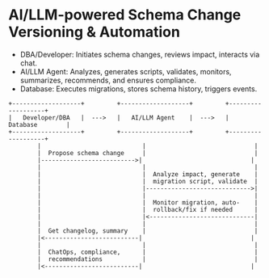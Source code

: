 # AI/LLM-powered Schema Change Versioning & Automation

- DBA/Developer: Initiates schema changes, reviews impact, interacts via chat.
- AI/LLM Agent: Analyzes, generates scripts, validates, monitors, summarizes, recommends, and ensures compliance.
- Database: Executes migrations, stores schema history, triggers events.

```
+-------------------+         +-------------------+         +-------------------+
|   Developer/DBA   |  --->   |   AI/LLM Agent    |  --->   |   Database        |
+-------------------+         +-------------------+         +-------------------+
        |                            |                              |
        |  Propose schema change     |                              |
        |-------------------------->|                              |
        |                            |                              |
        |                            |  Analyze impact, generate    |
        |                            |  migration script, validate  |
        |                            |----------------------------->|
        |                            |                              |
        |                            |  Monitor migration, auto-    |
        |                            |  rollback/fix if needed      |
        |                            |<-----------------------------|
        |                            |                              |
        |  Get changelog, summary    |                              |
        |<--------------------------|                              |
        |                            |                              |
        |  ChatOps, compliance,      |                              |
        |  recommendations           |                              |
        |<--------------------------|                              |
```
